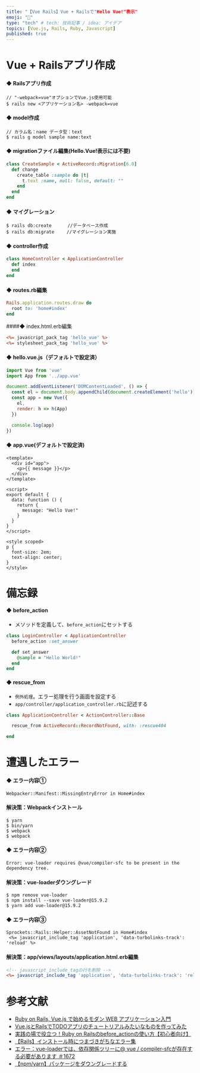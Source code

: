 ```yaml
---
title: "【Vue Rails】Vue + Railsで"Hello Vue!"表示"
emoji: "📌"
type: "tech" # tech: 技術記事 / idea: アイデア
topics: [Vue.js, Rails, Ruby, Javascript]
published: true
---
```


# Vue + Railsアプリ作成

#### ◆ Railsアプリ作成
```
// "-webpack=vue"オプションでVue.js使用可能
$ rails new <アプリケーション名> -webpack=vue
```

#### ◆ model作成
```
// カラム名：name データ型：text
$ rails g model sample name:text
```

#### ◆ migrationファイル編集(Hello.Vue!表示には不要)
```db/migrate/20200627045139_create_sample.rb
class CreateSample < ActiveRecord::Migration[6.0]
  def change
    create_table :sample do |t|
      t.text :name, null: false, default: ""
    end
  end
end
```

#### ◆ マイグレーション
```
$ rails db:create      //データベース作成
$ rails db:migrate　   //マイグレーション実施
```

#### ◆ controller作成

```app/controllers/home_controller.rb
class HomeController < ApplicationController
  def index
  end
end
```

#### ◆ routes.rb編集
```config/routes.rb
Rails.application.routes.draw do
  root to: 'home#index'
end
```

####◆ index.html.erb編集
```app/views/home/index.html.erb
<%= javascript_pack_tag 'hello_vue' %>
<%= stylesheet_pack_tag 'hello_vue' %>
```

#### ◆ hello.vue.js（デフォルトで設定済）
```app/javascript/packs/hello_vue.js
import Vue from 'vue'
import App from '../app.vue'

document.addEventListener('DOMContentLoaded', () => {
  const el = document.body.appendChild(document.createElement('hello'))
  const app = new Vue({
    el,
    render: h => h(App)
  })

  console.log(app)
})
```

#### ◆ app.vue(デフォルトで設定済)
```app/javascript/app.vue
<template>
  <div id="app">
    <p>{{ message }}</p>
  </div>
</template>

<script>
export default {
  data: function () {
    return {
      message: "Hello Vue!"
    }
  }
}
</script>

<style scoped>
p {
  font-size: 2em;
  text-align: center;
}
</style>
```

# 備忘録

#### ◆ before_action
 - メソッドを定義して、``before_action``にセットする

```login_controller.rb
class LoginController < ApplicationController
  before_action :set_answer

  def set_answer
    @sample = "Hello World!"
  end
end
```

#### ◆ rescue_from
 - ``例外処理``。エラー処理を行う画面を設定する
 - ``app/controller/application_controller.rb``に記述する

```app/controller/application_controller.rb
class ApplicationController < ActionController::Base

  rescue_from ActiveRecord::RecordNotFound, with: :rescue404

end
```

# 遭遇したエラー

#### ◆ エラー内容①
```
Webpacker::Manifest::MissingEntryError in Home#index
```

#### 解決策：Webpackインストール
```
$ yarn
$ bin/yarn
$ webpack
$ webpack
```

#### ◆ エラー内容②
```
Error: vue-loader requires @vue/compiler-sfc to be present in the dependency tree.
```

#### 解決策：vue-loaderダウングレード
```
$ npm remove vue-loader
$ npm install --save vue-loader@15.9.2
$ yarn add vue-loader@15.9.2
```

#### ◆ エラー内容③
```
Sprockets::Rails::Helper::AssetNotFound in Home#index
 <%= javascript_include_tag 'application', 'data-turbolinks-track': 'reload' %>
```
#### 解決策：app/views/layouts/application.html.erb編集
```app/views/layouts/application.html.erb
<!-- javascript_include_tagの行を削除 -->
<%= javascript_include_tag 'application', 'data-turbolinks-track': 'reload' %>
```

# 参考文献

 - [Ruby on Rails, Vue.js で始めるモダン WEB アプリケーション入門](https://qiita.com/tatsurou313/items/4f18c0d4d231e2fb55f4)
 - [Vue.jsとRailsでTODOアプリのチュートリアルみたいなものを作ってみた](https://qiita.com/naoki85/items/51a8b0f2cbf949d08b11)
 - [実践の場で役立つ！Ruby on Railsのbefore_actionの使い方【初心者向け】](https://techacademy.jp/magazine/7464)
 - [【Rails】インストール時につまづきがちなエラー集](https://blog.yuhiisk.com/archive/2018/04/24/rails-error-collection.html)
 - [エラー：vue-loaderでは、依存関係ツリーに@ vue / compiler-sfcが存在する必要があります ＃1672](https://github.com/vuejs/vue-loader/issues/1672)
 - [【npm/yarn】パッケージをダウングレードする](https://rennnosukesann.hatenablog.com/entry/2019/01/04/004352)
